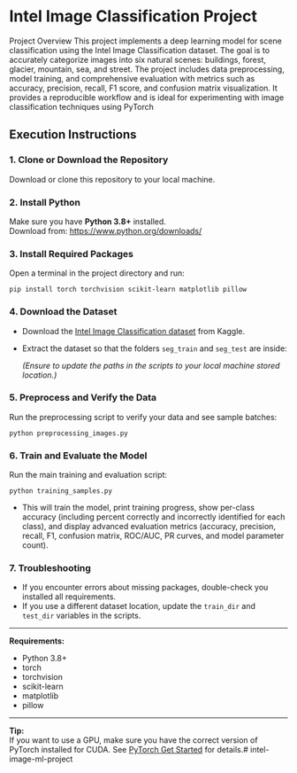 # Intel Image Classification Project
Project Overview
This project implements a deep learning model for scene classification using the Intel Image Classification dataset. The goal is to accurately categorize images into six natural scenes: buildings, forest, glacier, mountain, sea, and street. The project includes data preprocessing, model training, and comprehensive evaluation with metrics such as accuracy, precision, recall, F1 score, and confusion matrix visualization. It provides a reproducible workflow and is ideal for experimenting with image classification techniques using PyTorch
## Execution Instructions

### 1. Clone or Download the Repository

Download or clone this repository to your local machine.

### 2. Install Python

Make sure you have **Python 3.8+** installed.  
Download from: https://www.python.org/downloads/

### 3. Install Required Packages

Open a terminal in the project directory and run:

    pip install torch torchvision scikit-learn matplotlib pillow

### 4. Download the Dataset

- Download the [Intel Image Classification dataset](https://www.kaggle.com/datasets/puneet6060/intel-image-classification) from Kaggle.
- Extract the dataset so that the folders `seg_train` and `seg_test` are inside:

     
  *(Ensure to update the paths in the scripts to your local machine stored location.)*

### 5. Preprocess and Verify the Data

Run the preprocessing script to verify your data and see sample batches:

    python preprocessing_images.py

### 6. Train and Evaluate the Model

Run the main training and evaluation script:

    python training_samples.py

- This will train the model, print training progress, show per-class accuracy (including percent correctly and incorrectly identified for each class), and display advanced evaluation metrics (accuracy, precision, recall, F1, confusion matrix, ROC/AUC, PR curves, and model parameter count).

### 7. Troubleshooting

- If you encounter errors about missing packages, double-check you installed all requirements.
- If you use a different dataset location, update the `train_dir` and `test_dir` variables in the scripts.

---

**Requirements:**
- Python 3.8+
- torch
- torchvision
- scikit-learn
- matplotlib
- pillow

---
**Tip:**  
If you want to use a GPU, make sure you have the correct version of PyTorch installed for CUDA. See [PyTorch Get Started](https://pytorch.org/get-started/locally/) for details.# intel-image-ml-project
